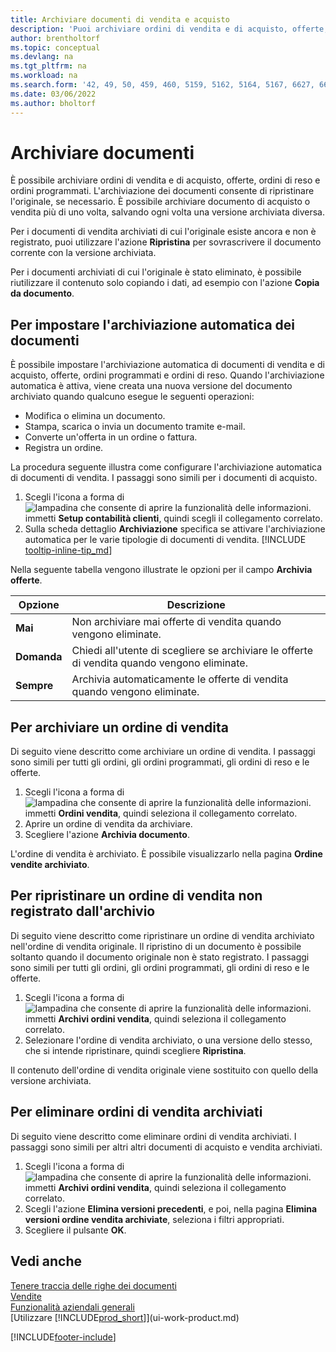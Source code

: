 ```yaml
---
title: Archiviare documenti di vendita e acquisto
description: 'Puoi archiviare ordini di vendita e di acquisto, offerte, ordini di reso e ordini programmati e ripristinare gli originali se necessario.'
author: brentholtorf
ms.topic: conceptual
ms.devlang: na
ms.tgt_pltfrm: na
ms.workload: na
ms.search.form: '42, 49, 50, 459, 460, 5159, 5162, 5164, 5167, 6627, 6630, 6644, 9305, 9306, 9346, 9347, 9348, 9349'
ms.date: 03/06/2022
ms.author: bholtorf
---
```

# Archiviare documenti
È possibile archiviare ordini di vendita e di acquisto, offerte, ordini di reso e ordini programmati. L'archiviazione dei documenti consente di ripristinare l'originale, se necessario. È possibile archiviare documento di acquisto o vendita più di uno volta, salvando ogni volta una versione archiviata diversa.

Per i documenti di vendita archiviati di cui l'originale esiste ancora e non è registrato, puoi utilizzare l'azione **Ripristina** per sovrascrivere il documento corrente con la versione archiviata. 

Per i documenti archiviati di cui l'originale è stato eliminato, è possibile riutilizzare il contenuto solo copiando i dati, ad esempio con l'azione **Copia da documento**.  

## Per impostare l'archiviazione automatica dei documenti

È possibile impostare l'archiviazione automatica di documenti di vendita e di acquisto, offerte, ordini programmati e ordini di reso. Quando l'archiviazione automatica è attiva, viene creata una nuova versione del documento archiviato quando qualcuno esegue le seguenti operazioni:

* Modifica o elimina un documento.
* Stampa, scarica o invia un documento tramite e-mail.
* Converte un'offerta in un ordine o fattura.
* Registra un ordine.

La procedura seguente illustra come configurare l'archiviazione automatica di documenti di vendita. I passaggi sono simili per i documenti di acquisto.

1. Scegli l'icona a forma di ![lampadina che consente di aprire la funzionalità delle informazioni.](media/ui-search/search_small.png "Dimmi cosa vuoi fare") immetti **Setup contabilità clienti**, quindi scegli il collegamento correlato.
2. Sulla scheda dettaglio **Archiviazione** specifica se attivare l'archiviazione automatica per le varie tipologie di documenti di vendita. [!INCLUDE [tooltip-inline-tip_md](includes/tooltip-inline-tip_md.md)]

Nella seguente tabella vengono illustrate le opzioni per il campo **Archivia offerte**.

|Opzione|Descrizione|
|------|-----------|
|**Mai**| Non archiviare mai offerte di vendita quando vengono eliminate.|
|**Domanda**|Chiedi all'utente di scegliere se archiviare le offerte di vendita quando vengono eliminate.|
|**Sempre**|Archivia automaticamente le offerte di vendita quando vengono eliminate.|

## Per archiviare un ordine di vendita

Di seguito viene descritto come archiviare un ordine di vendita. I passaggi sono simili per tutti gli ordini, gli ordini programmati, gli ordini di reso e le offerte.

1. Scegli l'icona a forma di ![lampadina che consente di aprire la funzionalità delle informazioni.](media/ui-search/search_small.png "Dimmi cosa vuoi fare") immetti **Ordini vendita**, quindi seleziona il collegamento correlato.  
2. Aprire un ordine di vendita da archiviare.  
3. Scegliere l'azione **Archivia documento**.

L'ordine di vendita è archiviato. È possibile visualizzarlo nella pagina **Ordine vendite archiviato**.

## Per ripristinare un ordine di vendita non registrato dall'archivio

Di seguito viene descritto come ripristinare un ordine di vendita archiviato nell'ordine di vendita originale. Il ripristino di un documento è possibile soltanto quando il documento originale non è stato registrato. I passaggi sono simili per tutti gli ordini, gli ordini programmati, gli ordini di reso e le offerte.

1. Scegli l'icona a forma di ![lampadina che consente di aprire la funzionalità delle informazioni.](media/ui-search/search_small.png "Dimmi cosa vuoi fare") immetti **Archivi ordini vendita**, quindi seleziona il collegamento correlato.
2. Selezionare l'ordine di vendita archiviato, o una versione dello stesso, che si intende ripristinare, quindi scegliere **Ripristina**.  

Il contenuto dell'ordine di vendita originale viene sostituito con quello della versione archiviata.

## Per eliminare ordini di vendita archiviati

Di seguito viene descritto come eliminare ordini di vendita archiviati. I passaggi sono simili per altri altri documenti di acquisto e vendita archiviati.

1. Scegli l'icona a forma di ![lampadina che consente di aprire la funzionalità delle informazioni.](media/ui-search/search_small.png "Informazioni sull'operazione che si desidera eseguire") immetti **Archivi ordini vendita**, quindi seleziona il collegamento correlato.  
2. Scegli l'azione **Elimina versioni precedenti**, e poi, nella pagina **Elimina versioni ordine vendita archiviate**, seleziona i filtri appropriati.  
3. Scegliere il pulsante **OK**.

## Vedi anche

[Tenere traccia delle righe dei documenti](across-how-to-track-document-lines.md)  
[Vendite](sales-manage-sales.md)  
[Funzionalità aziendali generali](ui-across-business-areas.md)  
[Utilizzare [!INCLUDE[prod_short](includes/prod_short.md)]](ui-work-product.md)


[!INCLUDE[footer-include](includes/footer-banner.md)]
